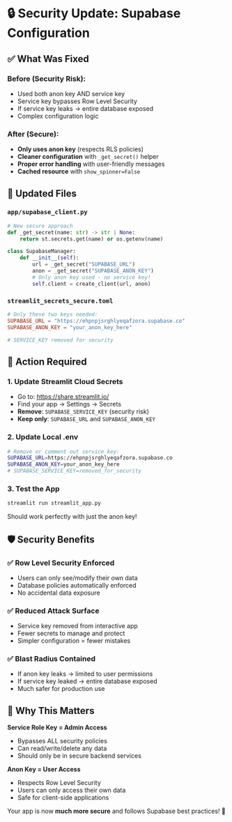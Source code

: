 # 🔒 Security Update: Supabase Configuration

## ✅ What Was Fixed

### Before (Security Risk):
- Used both anon key AND service key
- Service key bypasses Row Level Security 
- If service key leaks → entire database exposed
- Complex configuration logic

### After (Secure):
- **Only uses anon key** (respects RLS policies)
- **Cleaner configuration** with `_get_secret()` helper
- **Proper error handling** with user-friendly messages
- **Cached resource** with `show_spinner=False`

## 🔧 Updated Files

### `app/supabase_client.py`
```python
# New secure approach
def _get_secret(name: str) -> str | None:
    return st.secrets.get(name) or os.getenv(name)

class SupabaseManager:
    def __init__(self):
        url = _get_secret("SUPABASE_URL")
        anon = _get_secret("SUPABASE_ANON_KEY")
        # Only anon key used - no service key!
        self.client = create_client(url, anon)
```

### `streamlit_secrets_secure.toml`
```toml
# Only these two keys needed:
SUPABASE_URL = "https://ehpnpjsrghlyeqafzora.supabase.co"
SUPABASE_ANON_KEY = "your_anon_key_here"

# SERVICE_KEY removed for security
```

## 🎯 Action Required

### 1. Update Streamlit Cloud Secrets
- Go to: https://share.streamlit.io/
- Find your app → Settings → Secrets
- **Remove**: `SUPABASE_SERVICE_KEY` (security risk)
- **Keep only**: `SUPABASE_URL` and `SUPABASE_ANON_KEY`

### 2. Update Local .env
```bash
# Remove or comment out service key:
SUPABASE_URL=https://ehpnpjsrghlyeqafzora.supabase.co
SUPABASE_ANON_KEY=your_anon_key_here
# SUPABASE_SERVICE_KEY=removed_for_security
```

### 3. Test the App
```bash
streamlit run streamlit_app.py
```

Should work perfectly with just the anon key!

## 🛡️ Security Benefits

### ✅ Row Level Security Enforced
- Users can only see/modify their own data
- Database policies automatically enforced
- No accidental data exposure

### ✅ Reduced Attack Surface  
- Service key removed from interactive app
- Fewer secrets to manage and protect
- Simpler configuration = fewer mistakes

### ✅ Blast Radius Contained
- If anon key leaks → limited to user permissions
- If service key leaked → entire database exposed
- Much safer for production use

## 📝 Why This Matters

**Service Role Key = Admin Access**
- Bypasses ALL security policies
- Can read/write/delete any data
- Should only be in secure backend services

**Anon Key = User Access**  
- Respects Row Level Security
- Users can only access their own data
- Safe for client-side applications

Your app is now **much more secure** and follows Supabase best practices! 🎉
